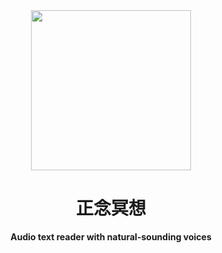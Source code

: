 <div align="center">
  <img src="https://user-images.githubusercontent.com/5158525/186380279-fabed2ab-39f2-4e9d-9a56-c4abdb621e1d.png" width="256" height="256">
  <h1>正念冥想</h1>
  <p>
    <b>Audio text reader with natural-sounding voices</b>
  </p>

  <br>
  <br>
</div>
